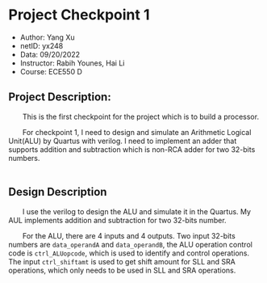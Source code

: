 # Project Checkpoint 1

 - Author: Yang Xu
 - netID: yx248
 - Data: 09/20/2022
 - Instructor: Rabih Younes, Hai Li
 - Course: ECE550 D

## Project Description:

&emsp;&emsp;This is the first checkpoint for the project which is to build a processor.<br>

&emsp;&emsp;For checkpoint 1, I need to design and simulate an Arithmetic Logical Unit(ALU) by Quartus with verilog. I need to implement an adder that supports addition and subtraction which is non-RCA adder for two 32-bits numbers.<br>
<br>

## Design Description

&emsp;&emsp;I use the verilog to design the ALU and simulate it in the Quartus. My AUL implements addition and subtraction for two 32-bits number.<br>

&emsp;&emsp;For the ALU, there are 4 inputs and 4 outputs. Two input 32-bits numbers are `data_operandA` and  `data_operandB`, the ALU operation control code is `ctrl_ALUopcode`, which is used to identify and control operations. The input `ctrl_shiftamt` is used to get shift amount for SLL and SRA operations, which only needs to be used in SLL and SRA operations.<br>

&emsp;&emsp;<br>

&emsp;&emsp;<br>

&emsp;&emsp;<br>

&emsp;&emsp;<br>
<br>


